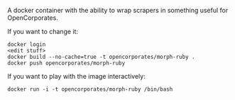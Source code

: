 A docker container with the ability to wrap scrapers in something
useful for OpenCorporates.

If you want to change it:

    docker login
    <edit stuff>
    docker build --no-cache=true -t opencorporates/morph-ruby .
    docker push opencorporates/morph-ruby

If you want to play with the image interactively:

    docker run -i -t opencorporates/morph-ruby /bin/bash
